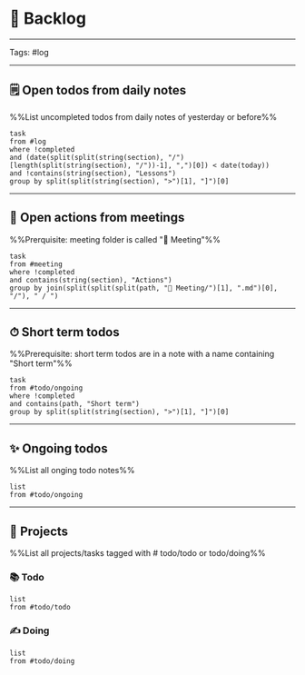 # 📖 Backlog

--- 

Tags: #log

---

## 🗒 Open todos from daily notes

%%List uncompleted todos from daily notes of yesterday or before%%
```dataview
task
from #log 
where !completed 
and (date(split(split(string(section), "/")[length(split(string(section), "/"))-1], ",")[0]) < date(today))
and !contains(string(section), "Lessons")
group by split(split(string(section), ">")[1], "]")[0]
```
---

## 👥 Open actions from meetings

%%Prerquisite: meeting folder is called "👥 Meeting"%%
```dataview
task
from #meeting 
where !completed 
and contains(string(section), "Actions")
group by join(split(split(split(path, "👥 Meeting/")[1], ".md")[0], "/"), " / ")
```
---

## ⏱ Short term todos

%%Prerequisite: short term todos are in a note with a name containing "Short term"%%
```dataview
task
from #todo/ongoing
where !completed
and contains(path, "Short term")
group by split(split(string(section), ">")[1], "]")[0]
```
---

## ✨ Ongoing todos

%%List all onging todo notes%%
```dataview
list
from #todo/ongoing
```
--- 

## 🧩 Projects

%%List all projects/tasks tagged with # todo/todo or todo/doing%%

### 📚 Todo
```dataview
list
from #todo/todo
```

### ✍ Doing
```dataview
list
from #todo/doing
```



